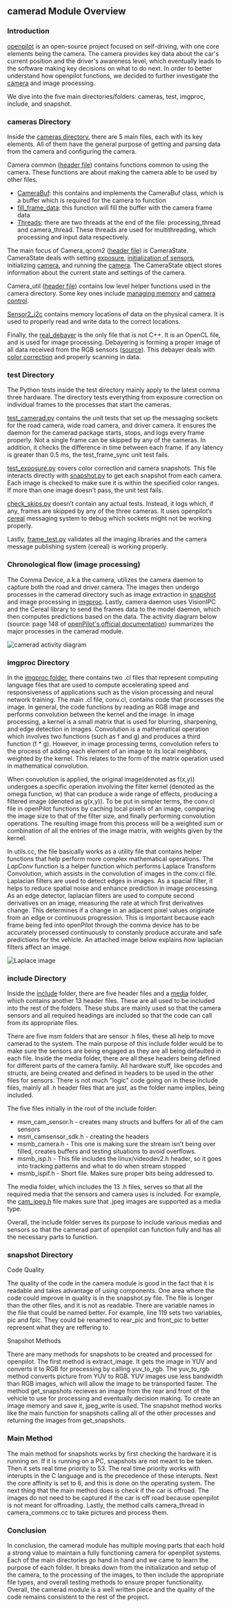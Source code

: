 ## camerad Module Overview
### **Introduction**
[openpilot](https://github.com/commaai/openpilot/blob/master/README.md) is an 
open-source project focused on self-driving, with one core elements being the 
camera. The camera provides key data about the car's current position and 
the driver's awareness level, which eventually leads to the software making key decisions
on what to do next. In order to better understand how openpilot functions, we decided
to further investigate the [camera](https://github.com/commaai/openpilot/tree/master/system/camerad) and image processing.

We dive into the five main directories/folders: cameras, test, imgproc, include, and snapshot. 


### **cameras Directory**
Inside the [cameras directory](https://github.com/commaai/openpilot/tree/master/system/camerad/cameras), there are 5 main files, each with its key elements. 
All of them have the general purpose of getting and parsing data from the camera 
and configuring the camera.

Camera common ([header file](https://github.com/commaai/openpilot/blob/master/system/camerad/cameras/camera_common.h)) contains functions common to using the camera. 
These functions are about making the camera able to be used by other files.
* [CameraBuf](https://github.com/commaai/openpilot/blob/master/system/camerad/cameras/camera_common.cc#L106): this contains and implements the CameraBuf class, which is a buffer 
which is required for the camera to function
* [fill_frame_data](https://github.com/commaai/openpilot/blob/master/system/camerad/cameras/camera_common.cc#L150): this function will fill the buffer with the camera frame data
* [Threads](https://github.com/commaai/openpilot/blob/master/system/camerad/cameras/camera_common.cc#L304): there are two threads at the end of the file: processing_thread and camera_thread. These threads are used for multithreading, which processing and input data respectively.

The main focus of Camera_qcom2 ([header file](https://github.com/commaai/openpilot/blob/master/system/camerad/cameras/camera_qcom2.h)) is CameraState. CameraState deals with 
setting [exposure](https://github.com/commaai/openpilot/blob/master/system/camerad/cameras/camera_qcom2.cc#L1036), 
[initialization of sensors](https://github.com/commaai/openpilot/blob/master/system/camerad/cameras/camera_qcom2.cc#L200), 
initializing [camera](https://github.com/commaai/openpilot/blob/master/system/camerad/cameras/camera_qcom2.cc#L589), and running the 
[camera](https://github.com/commaai/openpilot/blob/master/system/camerad/cameras/camera_qcom2.cc#L1249). The CameraState object stores information about the current state and 
settings of the camera.

Camera_util ([header file](https://github.com/commaai/openpilot/blob/master/system/camerad/cameras/camera_util.h)) contains low level helper functions used in the camera 
directory. Some key ones include [managing memory](https://github.com/commaai/openpilot/blob/master/system/camerad/cameras/camera_util.cc#L123) 
and [camera control](https://github.com/commaai/openpilot/blob/master/system/camerad/cameras/camera_util.cc#L12).

[Sensor2_i2c](https://github.com/commaai/openpilot/blob/master/system/camerad/cameras/sensor2_i2c.h) contains memory locations of data on the physical camera. It 
is used to properly read and write data to the correct locations.

Finally, the [real_debayer](https://github.com/commaai/openpilot/blob/master/system/camerad/cameras/real_debayer.cl) is the only file that is not C++. It is an OpenCL file, 
and is used for image processing. Debayering is forming a proper image of all data 
received from the RGB sensors ([source](https://www.altairastro.help/why_debayer_before_stacking/)). This debayer deals with [color correction](https://github.com/commaai/openpilot/blob/master/system/camerad/cameras/real_debayer.cl#L9) 
and properly scanning in data.

### **test Directory**
The Python tests inside the test directory mainly apply to the latest comma three hardware. The directory tests everything from exposure correction on individual frames to the processes that start the cameras. 

[test_camerad.py](https://github.com/commaai/openpilot/blob/master/system/camerad/test/test_camerad.py) contains the unit tests that set up the messaging sockets for the road camera, wide road camera, and driver camera. It ensures the daemon for the camerad package starts, stops, and logs every frame properly. Not a single frame can be skipped by any of the cameras. In addition, it checks the difference in time between each frame. If any latency is greater than 0.5 ms, the test_frame_sync unit test fails.

[test_exposure.py](https://github.com/commaai/openpilot/blob/master/system/camerad/test/test_exposure.py) covers color correction and camera snapshots. This file interacts directly with [snapshot.py](https://github.com/commaai/openpilot/blob/10085d1e3f61b472c4f25cd3e98d5ee83b40d4eb/system/camerad/snapshot/snapshot.py#L54) to get each snapshot from each camera. Each image is checked to make sure it is within the specified color ranges. If more than one image doesn’t pass, the unit test fails.

[check_skips.py](https://github.com/commaai/openpilot/blob/master/system/camerad/test/check_skips.py) doesn’t contain any actual tests. Instead, it logs which, if any, frames are skipped by any of the three cameras. It uses openpilot’s [cereal](https://github.com/commaai/cereal) messaging system to debug which sockets might not be working properly.

Lastly, [frame_test.py](https://github.com/commaai/openpilot/blob/master/system/camerad/test/frame_test.py) validates all the imaging libraries and the camera message publishing system (cereal) is working properly.

### Chronological flow (image processing)
The Comma Device, a.k.a the camera, utilizes the camera daemon to capture both the road and driver camera. The images then undergo processes in the camerad directory such as image extraction in [snapshot](https://github.com/commaai/openpilot/tree/master/system/camerad/snapshot) and image processing in [imgproc](https://github.com/commaai/openpilot/tree/master/system/camerad/imgproc). Lastly, camera daemon uses VisionIPC and the Cereal library to send the frames data to the model daemon, which then computes predictions based on the data. The activity diagram below (source: page 148 of [openPilot's official documentation](https://drive.google.com/file/d/1nZviAvcG8Iz8AEz0akSAZETB7JZ1dlkR/view?usp=sharing)) summarizes the major processes in the camerad module.

![camerad activity diagram](chronological-flowchart.png)

### **imgproc Directory**
In the [imgproc folder](https://github.com/commaai/openpilot/tree/master/system/camerad/imgproc), there contains two .cl files that represent computing language files that are used to compute accelerating speed and responsiveness of applications such as the vision processing and neural network training. The main .cl file, conv.cl, contains code that processes the image. In general, the code functions by reading an RGB image and performs convolution between the kernel and the image. In image processing, a kernel is a small matrix that is used for blurring, sharpening, and edge detection in images. Convolution is a mathematical operation which involves two functions (such as f and g) and produces a third function (f \* g). However, in image processing terms, convolution refers to the process of adding each element of an image to its local neighbors, weighted by the kernel. This relates to the form of the matrix operation used in mathematical convolution.

When convolution is applied, the original image(denoted as f(x,y)) undergoes a specific operation involving the filter kernel (denoted as the omega function, w) that can produce a wide range of effects, producing a filtered image (denoted as g(x,y)). To be put in simpler terms, the conv.cl file in openPilot functions by caching local pixels of an image, comparing the image size to that of the filter size, and finally performing convolution operations. The resulting image from this process will be a weighted sum or combination of all the entries of the image matrix, with weights given by the kernel.

In utils.cc, the file basically works as a utility file that contains helper functions that help perform more complex mathematical operations. The *LapConv* function is a helper function which performs Laplace Transform Convolution, which assists in the convolution of images in the conv.cl file. Laplacian filters are used to detect edges in images. As a spacial filter, it helps to reduce spatial noise and enhance prediction in image processing. As an edge detector, laplacian filters are used to compute second derivatives on an image, measuring the rate at which first derivatives change. This determines if a change in an adjacent pixel values originate from an edge or continuous progression. This is important because each frame being fed into openPilot through the comma device has to be accurately processed continuously to constanly produce accurate and safe predictions for the vehicle. An attached image below explains how laplacian filters affect an image.

![Laplace image](laplace-image.png)

### **include Directory**
Inside the [include](https://github.com/commaai/openpilot/tree/master/system/camerad/include) folder, there are five header files and a [media](https://github.com/commaai/openpilot/tree/master/system/camerad/include/media) folder, which contains another 13 header files. These are all used to be included into the rest of the folders. These stubs are mainly used so that the camera sensors and all required headings are included so that the code can call from its appropriate files. 

There are five msm folders that are sensor .h files, these all help to move camerad to the system. The main purpose of this include folder would be to make sure the sensors are being engaged as they are all being defaulted in each file. Inside the media folder, there are all these headers being defined for different parts of the camera family. All hardware stuff, like opcodes and structs, are being created and defined in headers to be used in the other files for sensors. There is not much "logic" code going on in these include files, mainly all .h header files that are just, as the folder name implies, being included.

The five files initially in the root of the include folder:
  * msm_cam_sensor.h - creates many structs and buffers for all of the cam sensors
  * msm_camsensor_sdk.h - creating the headers
  * msmb_camera.h - This one is making sure the stream isn't being over filled, creates buffers and testing situations to avoid overflows.
  * msmb_isp.h - This file includes the linux/videodev2.h header, so it goes into tracking patterns and what to do when stream stopped
  * msmb_ispif.h - Short file. Makes sure proper bits being addressed to. 

The media folder, which includes the 13 .h files, serves so that all the required media that the sensors and camera uses is included. For example, the [cam_jpeg.h](https://github.com/commaai/openpilot/blob/master/system/camerad/include/media/cam_jpeg.h) file makes sure that .jpeg images are supported as a media type. 

Overall, the include folder serves its purpose to include various medias and sensors so that the camerad part of openpilot can function fully and has all the necessary parts to function. 

### **snapshot Directory**

Code Quality

The quality of the code in the camera module is good in the fact that it is readable and takes advantage of using components. One area where the code could improve in quality is in the snapshot.py file. The file is longer than the other files, and it is not as readable. There are variable names in the file that could be named better. For example, line 119 sets two variables, pic and fpic. They could be renamed to rear_pic and front_pic to better represent what they are reffering to.

Snapshot Methods


There are many methods for snapshots to be created and processed for openpilot. The first method is extract_image. It gets the image in YUV and converts it to RGB for processing by calling yuv_to_rgb. The yuv_to_rgb method converts picture from YUV to RGB. YUV images use less bandwidth than RGB images, which will allow the image to be transported faster. The method get_snapshots recieves an image from the rear and front of the vehicle to use for processing and eventually decision making. To create an image memory and save it, jpeg_write is used. The snapshot method works like the main function for snapshots calling all of the other processes and returning the images from get_snapshots.

### **Main Method**
The main method for snapshots works by first checking the hardware it is running on. If it is running on a PC, snapshots are not meant to be taken. Then it sets real time priority to 53. The real time priority works with interupts in the C language and is the precedence of these interupts. Next the core affinity is set to 6, and this is done on the operating system. The next thing that the main method does is check if the car is offroad. The images do not need to be captured if the car is off road because openpilot is not meant for offroading. Lastly, the method calls camera_thread in camera_commons.cc to take pictures and process them.

### Conclusion
In conclusion, the camerad module has multiple moving parts that each hold a strong value to maintain a fully functioning camera for openpilot systems. Each of the main directories go hand in hand and we came to learn the purpose of each folder. It breaks down from the initialization and setup of the camera, to the processing of the images, to then include the appropriate file types, and overall testing methods to ensure proper functionality. Overall, the camerad module is a well written piece and the quality of the code remains consistent to the rest of the project. 
